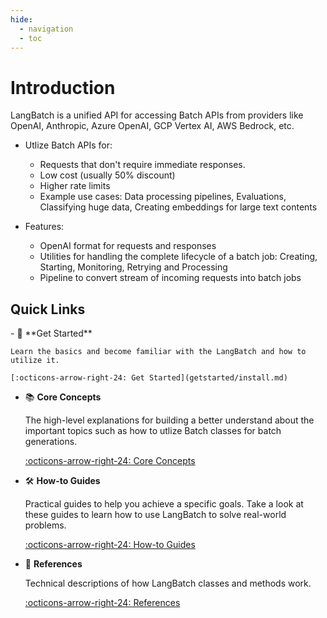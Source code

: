 ```yaml
---
hide:
  - navigation
  - toc
---
```


# Introduction

LangBatch is a unified API for accessing Batch APIs from providers like OpenAI, Anthropic, Azure OpenAI, GCP Vertex AI, AWS Bedrock, etc.  

<div class="grid cards" markdown>

- Utlize Batch APIs for:

    * Requests that don't require immediate responses.
    * Low cost (usually 50% discount)
    * Higher rate limits
    * Example use cases: Data processing pipelines, Evaluations, Classifying huge data, Creating embeddings for large text contents

- Features:

    * OpenAI format for requests and responses
    * Utilities for handling the complete lifecycle of a batch job: Creating, Starting, Monitoring, Retrying and Processing
    * Pipeline to convert stream of incoming requests into batch jobs
</div>

## Quick Links
<div class="grid cards" markdown>
- 🚀 **Get Started**

    Learn the basics and become familiar with the LangBatch and how to utilize it.

    [:octicons-arrow-right-24: Get Started](getstarted/install.md)

- 📚 **Core Concepts**

    The high-level explanations for building a better understand about the
    important topics such as how to utlize Batch classes for batch generations.

    [:octicons-arrow-right-24: Core Concepts](concepts/index.md)

- 🛠️ **How-to Guides**

    Practical guides to help you achieve a specific goals. Take a look at these
    guides to learn how to use LangBatch to solve real-world problems.

    [:octicons-arrow-right-24: How-to Guides](howtos/index.md)

- 📖 **References**

    Technical descriptions of how LangBatch classes and methods work.

    [:octicons-arrow-right-24: References](references/Batch.md)

</div>